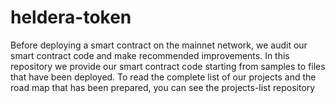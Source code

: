 # heldera-token
Before deploying a smart contract on the mainnet network, we audit our smart contract code and make recommended improvements. In this repository we provide our smart contract code starting from samples to files that have been deployed.
To read the complete list of our projects and the road map that has been prepared, you can see the projects-list repository
